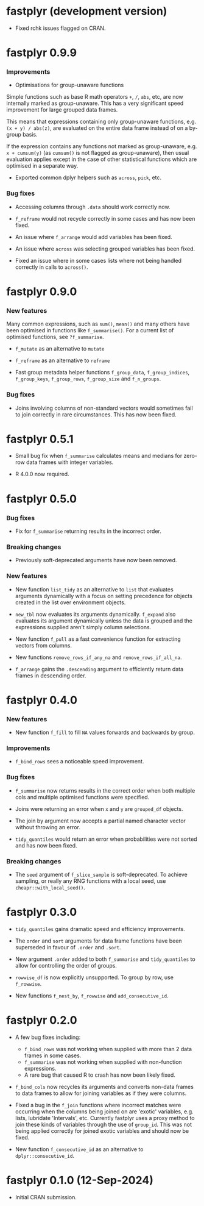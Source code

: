 # fastplyr (development version)

- Fixed rchk issues flagged on CRAN.

# fastplyr 0.9.9

### Improvements

- Optimisations for group-unaware functions

Simple functions such as base R math operators `+`, `/`, `abs`, etc, are
now internally marked as group-unaware. This has a very significant speed
improvement for large grouped data frames. 

This means that expressions containing only group-unaware functions, e.g.
`(x + y) / abs(z)`, are evaluated on the entire data frame instead 
of on a by-group basis.

If the expression contains any functions not marked as group-unaware, e.g. 
`x + cumsum(y)` (as `cumsum()` is not flagged as group-unaware), 
then usual evaluation applies except in the case of other statistical functions
which are optimised in a separate way.

- Exported common dplyr helpers such as `across`, `pick`, etc.

### Bug fixes

- Accessing columns through `.data` should work correctly now.

- `f_reframe` would not recycle correctly in some cases and has now been fixed.

- An issue where `f_arrange` would add variables has been fixed.

- An issue where `across` was selecting grouped variables has been fixed.

- Fixed an issue where in some cases lists where not being handled correctly in 
calls to `across()`.

# fastplyr 0.9.0

### New features

Many common expressions, such as `sum()`, `mean()` and many others have been 
optimised in functions like `f_summarise()`. For a current list of 
optimised functions, see `?f_summarise`.

- `f_mutate` as an alternative to `mutate`

- `f_reframe` as an alternative to `reframe`

- Fast group metadata helper functions `f_group_data`, `f_group_indices`, 
`f_group_keys`, `f_group_rows`, `f_group_size` and `f_n_groups`.

### Bug fixes

- Joins involving columns of non-standard vectors would sometimes fail to join
correctly in rare circumstances. This has now been fixed.

# fastplyr 0.5.1

- Small bug fix when `f_summarise` calculates means and medians 
for zero-row data frames with integer variables.

- R 4.0.0 now required.

# fastplyr 0.5.0

### Bug fixes

- Fix for `f_summarise` returning results in the incorrect order.

### Breaking changes

- Previously soft-deprecated arguments have now been removed.

### New features

- New function `list_tidy` as an alternative to `list` that evaluates 
arguments dynamically with a focus on setting precedence for objects created
in the list over environment objects.

- `new_tbl` now evaluates its arguments dynamically. `f_expand` also 
evaluates its argument dynamically unless the data is grouped and the 
expressions supplied aren't simply column selections.

- New function `f_pull` as a fast convenience function for extracting 
vectors from columns.

- New functions `remove_rows_if_any_na` and `remove_rows_if_all_na`.

- `f_arrange` gains the `.descending` argument to efficiently 
return data frames in descending order.

# fastplyr 0.4.0

### New features

- New function `f_fill` to fill `NA` values forwards and backwards by group.

### Improvements

- `f_bind_rows` sees a noticeable speed improvement.

### Bug fixes

- `f_summarise` now returns results in the correct order when both 
multiple cols and multiple optimised functions were specified.

- Joins were returning an error when `x` and `y` are `grouped_df` objects.

- The join by argument now accepts a partial named 
character vector without throwing an error.

- `tidy_quantiles` would return an error when probabilities were not sorted and
has now been fixed.

### Breaking changes

- The `seed` argument of `f_slice_sample` is soft-deprecated. To achieve 
sampling, or really any RNG functions with a local seed, 
use `cheapr::with_local_seed()`.

# fastplyr 0.3.0

* `tidy_quantiles` gains dramatic speed and efficiency improvements.

* The `order` and `sort` arguments for data frame functions have been 
superseded in favour of `.order` and `.sort`.

* New argument `.order` added to both `f_summarise` and `tidy_quantiles` 
to allow for controlling the order of groups.

* `rowwise_df` is now explicitly unsupported. To group by row, use `f_rowwise`.

* New functions `f_nest_by`, `f_rowwise` and `add_consecutive_id`.

# fastplyr 0.2.0

* A few bug fixes including: 
  * `f_bind_rows` was not working when supplied with more than 2 data frames in
some cases.
  * `f_summarise` was not working when supplied with non-function expressions.
  * A rare bug that caused R to crash has now been likely fixed.


* `f_bind_cols` now recycles its arguments and converts non-data frames
to data frames to allow for joining variables as if they were columns.

* Fixed a bug in the `f_join` functions where incorrect matches were 
occurring when the columns being joined on are 'exotic' variables, e.g. 
lists, lubridate 'Intervals', etc. Currently fastplyr uses a proxy method to 
join these kinds of variables through the use of `group_id`. This was not being
applied correctly for joined exotic variables and should now be fixed.

* New function `f_consecutive_id` as an alternative to `dplyr::consecutive_id`.

# fastplyr 0.1.0 (12-Sep-2024)

* Initial CRAN submission.

